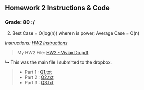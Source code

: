 ## Homework 2 Instructions & Code

### Grade: 80 :/

2) Best Case = O(log(n)) where n is power; Average Case = O(n)


*Instructions: [HW2 Instructions](https://github.com/odnaiviv/CSC-4520/blob/main/Homeworks/HW2/HW2%20Runtime%20and%20QuickSort.pdf)*

>My HW2 File: [HW2 - Vivian Do.pdf](https://github.com/odnaiviv/CSC-4520/blob/main/Homeworks/HW2/HW2%20-%20Vivian%20Do.pdf)

↳ This was the main file I submitted to the dropbox.

>* Part 1 : [Q1.txt](https://github.com/odnaiviv/CSC-4520/blob/main/Homeworks/HW2/Q1.txt)
>* Part 2 : [Q2.txt](https://github.com/odnaiviv/CSC-4520/blob/main/Homeworks/HW2/Q2.txt)
>* Part 3 : [Q3.txt](https://github.com/odnaiviv/CSC-4520/blob/main/Homeworks/HW2/Q3.txt)
